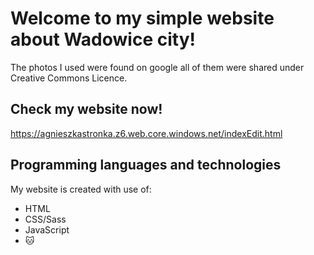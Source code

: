 # Welcome to my simple website about Wadowice city!

The photos I used were found on google all of them were shared under Creative Commons Licence. 

## Check my website now!
https://agnieszkastronka.z6.web.core.windows.net/indexEdit.html

## Programming languages and technologies
My website is created with use of:
 - HTML
 - CSS/Sass
 - JavaScript
 - :cat:
